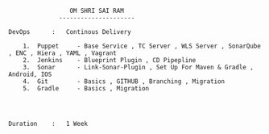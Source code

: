                      OM SHRI SAI RAM 
				  ---------------------
				  
    DevOps      :   Continous Delivery
	             
		1.  Puppet     - Base Service , TC Server , WLS Server , SonarQube , ENC , Hiera , YAML , Vagrant 
		2.  Jenkins    - Blueprint Plugin , CD Pipepline 
		3.  Sonar      - Link-Sonar-Plugin , Set Up For Maven & Gradle , Android, IOS 
		4.  Git        - Basics , GITHUB , Branching , Migration 
		5.  Gradle     - Basics , Migration 
		
		
		
		
	Duration    :   1 Week 
		